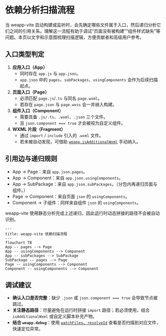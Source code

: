 # 依赖分析扫描流程

当 weapp-vite 启动构建或监听时，会先确定哪些文件属于入口，然后递归分析它们之间的引用关系。理解这一流程有助于调试“页面没有被构建”“组件样式缺失”等问题。本页以文字和示意图梳理扫描逻辑，方便贡献者和高级用户参考。

## 入口类型判定

1. **应用入口（App）**
   - 同时存在 `app.js` 与 `app.json`。
   - `app.json` 中的 `pages`、`subPackages`、`usingComponents` 会作为后续扫描起点。
2. **页面入口（Page）**
   - 必须匹配 `page.js`/`.ts` 与同名 `page.wxml`。
   - 若存在 `page.json` 与 `page.wxss` 会一并纳入构建。
3. **组件入口（Component）**
   - 需要具备 `.js/.ts`、`.wxml`、`.json` 三个文件。
   - 且 `json.component === true` 才会被视为自定义组件。
4. **WXML 片段（Fragment）**
   - 通过 `import` / `include` 引入的 `.wxml` 文件。
   - 若未被自动发现，可借助 [`weapp.isAdditionalWxml`](/config/paths-and-generators.md#weapp-isadditionalwxml) 手动纳入。

## 引用边与递归规则

- App → Page：来自 `app.json.pages`。
- App → Component：来自 `app.json.usingComponents`。
- App → SubPackage：来自 `app.json.subPackages`。（分包内再递归页面与组件。）
- Page → Component：来自页面 `json` 的 `usingComponents`。
- Component → 子组件：同样来自组件 `json` 的 `usingComponents`。

weapp-vite 使用静态分析完成上述递归，因此运行时动态拼接的路径不会被自动识别。

```mermaid
---
title: weapp-vite 依赖扫描流程
---
flowchart TB
App -- pages --> Page
App -- usingComponents --> Component
App -- subPackages --> SubPackage
SubPackage -- pages --> Page
Page -- usingComponents --> Component
Component -- usingComponents --> Component
```

## 调试建议

- **确认入口是否完整**：缺少 `.json` 或 `json.component === true` 会导致节点被跳过。
- **关注静态路径**：尽量避免在运行时拼接 `import` 路径；若必须使用，结合 `isAdditionalWxml` 或自定义脚本补充产物。
- **结合 `weapp.debug`**：使用 [`watchFiles`、`resolveId`](/config/enhance-and-debug.md#weapp-debug) 查看是否扫描到对应文件，快速定位异常。
